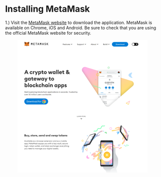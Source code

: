 # Installing MetaMask

1.) Visit the [MetaMask website](https://metamask.io/) to download the application.  MetaMask is available on Chrome, iOS and Android.  Be sure to check that you are using the official MetaMask website for security.

<figure><img src="../../.gitbook/assets/image (2).png" alt=""><figcaption></figcaption></figure>
